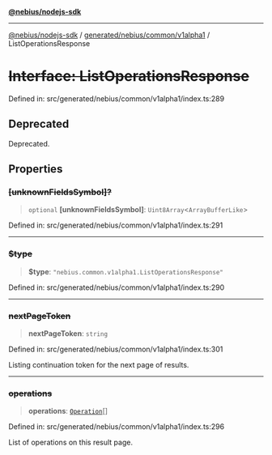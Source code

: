 [**@nebius/nodejs-sdk**](../../../../../README.md)

---

[@nebius/nodejs-sdk](../../../../../README.md) / [generated/nebius/common/v1alpha1](../README.md) / ListOperationsResponse

# ~~Interface: ListOperationsResponse~~

Defined in: src/generated/nebius/common/v1alpha1/index.ts:289

## Deprecated

Deprecated.

## Properties

### ~~\[unknownFieldsSymbol\]?~~

> `optional` **\[unknownFieldsSymbol\]**: `Uint8Array`\<`ArrayBufferLike`\>

Defined in: src/generated/nebius/common/v1alpha1/index.ts:291

---

### ~~$type~~

> **$type**: `"nebius.common.v1alpha1.ListOperationsResponse"`

Defined in: src/generated/nebius/common/v1alpha1/index.ts:290

---

### ~~nextPageToken~~

> **nextPageToken**: `string`

Defined in: src/generated/nebius/common/v1alpha1/index.ts:301

Listing continuation token for the next page of results.

---

### ~~operations~~

> **operations**: [`Operation`](Operation.md)[]

Defined in: src/generated/nebius/common/v1alpha1/index.ts:296

List of operations on this result page.
